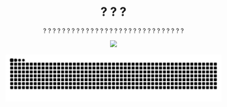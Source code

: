 <h1 align='center'>
   ? ? ?
</h1>

<p align='center'>
  ? ? ? ? ? ? ? ? ? ? ? ? ? ? ? ? ? ? ? ? ? ? ? ? ? ? ? ? ? ?
</p>


<p align='center'>
<picture>
<img src="https://github-readme-stats.vercel.app/api?username=baoqianiii&show_icons=true&count_private=true" />
</picture>

<p align='center'>
<picture>
<img src="https://raw.githubusercontent.com/baoqianiii/baoqianiii/refs/heads/output/github-contribution-grid-snake.svg?token=GHSAT0AAAAAAC6WJW7ISONFEBU7HHDXLAGM2AGHOWA" />
</picture>
</p>
